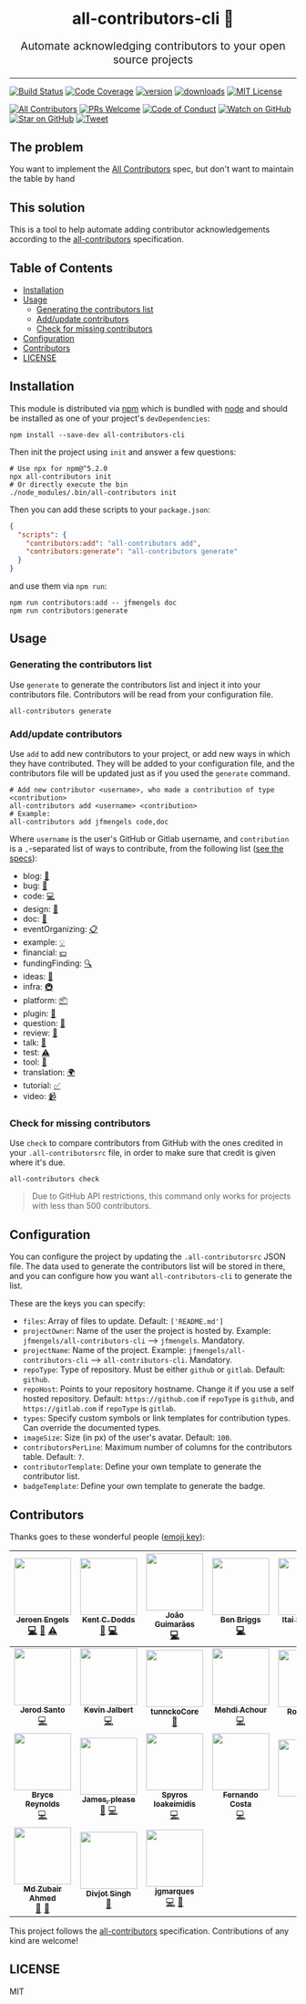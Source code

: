 <h1 align="center">
  all-contributors-cli 🤖
</h1>
<p align="center" style="font-size: 1.2rem;">Automate acknowledging contributors to your open source projects</p>

<hr />

[![Build Status][build-badge]][build]
[![Code Coverage][coverage-badge]][coverage]
[![version][version-badge]][package] [![downloads][downloads-badge]][downloads]
[![MIT License][license-badge]][license]

[![All Contributors](https://img.shields.io/badge/all_contributors-21-orange.svg?style=flat-square)](#contributors)
[![PRs Welcome][prs-badge]][prs] [![Code of Conduct][coc-badge]][coc]
[![Watch on GitHub][github-watch-badge]][github-watch]
[![Star on GitHub][github-star-badge]][github-star]
[![Tweet][twitter-badge]][twitter]

## The problem

You want to implement the [All Contributors][all-contributors] spec, but don't
want to maintain the table by hand

## This solution

This is a tool to help automate adding contributor acknowledgements according to
the [all-contributors](https://github.com/kentcdodds/all-contributors)
specification.

## Table of Contents

<!-- START doctoc generated TOC please keep comment here to allow auto update -->
<!-- DON'T EDIT THIS SECTION, INSTEAD RE-RUN doctoc TO UPDATE -->


- [Installation](#installation)
- [Usage](#usage)
  - [Generating the contributors list](#generating-the-contributors-list)
  - [Add/update contributors](#addupdate-contributors)
  - [Check for missing contributors](#check-for-missing-contributors)
- [Configuration](#configuration)
- [Contributors](#contributors)
- [LICENSE](#license)

<!-- END doctoc generated TOC please keep comment here to allow auto update -->

## Installation

This module is distributed via [npm][npm] which is bundled with [node][node] and
should be installed as one of your project's `devDependencies`:

```
npm install --save-dev all-contributors-cli
```

Then init the project using `init` and answer a few questions:

```console
# Use npx for npm@^5.2.0
npx all-contributors init
# Or directly execute the bin
./node_modules/.bin/all-contributors init
```

Then you can add these scripts to your `package.json`:

```json
{
  "scripts": {
    "contributors:add": "all-contributors add",
    "contributors:generate": "all-contributors generate"
  }
}
```

and use them via `npm run`:

```console
npm run contributors:add -- jfmengels doc
npm run contributors:generate
```

## Usage

### Generating the contributors list

Use `generate` to generate the contributors list and inject it into your
contributors file. Contributors will be read from your configuration file.

```console
all-contributors generate
```

### Add/update contributors

Use `add` to add new contributors to your project, or add new ways in which they
have contributed. They will be added to your configuration file, and the
contributors file will be updated just as if you used the `generate` command.

```console
# Add new contributor <username>, who made a contribution of type <contribution>
all-contributors add <username> <contribution>
# Example:
all-contributors add jfmengels code,doc
```

Where `username` is the user's GitHub or Gitlab username, and `contribution` is a
`,`-separated list of ways to contribute, from the following list
([see the specs](https://github.com/kentcdodds/all-contributors#emoji-key)):

* blog: [📝](# "Blogposts")
* bug: [🐛](# "Bug reports")
* code: [💻](# "Code")
* design: [🎨](# "Design")
* doc: [📖](# "Documentation")
* eventOrganizing: [📋](# "Event Organizing")
* example: [💡](# "Examples")
* financial: [💵](# "Financial")
* fundingFinding: [🔍](# "Funding Finding")
* ideas: [🤔](# "Ideas, Planning, & Feedback")
* infra: [🚇](# "Infrastructure (Hosting, Build-Tools, etc)")
* platform: [📦](# "Packaging/porting to new platform")
* plugin: [🔌](# "Plugin/utility libraries")
* question: [💬](# "Answering Questions")
* review: [👀](# "Reviewed Pull Requests")
* talk: [📢](# "Talks")
* test: [⚠️](# "Tests")
* tool: [🔧](# "Tools")
* translation: [🌍](# "Translation")
* tutorial: [✅](# "Tutorials")
* video: [📹](# "Videos")

### Check for missing contributors

Use `check` to compare contributors from GitHub with the ones credited in your
`.all-contributorsrc` file, in order to make sure that credit is given where
it's due.

```console
all-contributors check
```

> Due to GitHub API restrictions, this command only works for projects with less
> than 500 contributors.

## Configuration

You can configure the project by updating the `.all-contributorsrc` JSON file.
The data used to generate the contributors list will be stored in there, and you
can configure how you want `all-contributors-cli` to generate the list.

These are the keys you can specify:

* `files`: Array of files to update. Default: `['README.md']`
* `projectOwner`: Name of the user the project is hosted by. Example:
  `jfmengels/all-contributors-cli` --> `jfmengels`. Mandatory.
* `projectName`: Name of the project. Example: `jfmengels/all-contributors-cli`
  --> `all-contributors-cli`. Mandatory.
* `repoType`: Type of repository. Must be either `github` or `gitlab`. Default: `github`.
* `repoHost`: Points to your repository hostname. Change it if you use a self hosted repository. Default: `https://github.com` if `repoType` is `github`, and `https://gitlab.com` if `repoType` is `gitlab`.
* `types`: Specify custom symbols or link templates for contribution types. Can
  override the documented types.
* `imageSize`: Size (in px) of the user's avatar. Default: `100`.
* `contributorsPerLine`: Maximum number of columns for the contributors table.
  Default: `7`.
* `contributorTemplate`: Define your own template to generate the contributor
  list.
* `badgeTemplate`: Define your own template to generate the badge.

## Contributors

Thanks goes to these wonderful people
([emoji key](https://github.com/kentcdodds/all-contributors#emoji-key)):

<!-- ALL-CONTRIBUTORS-LIST:START - Do not remove or modify this section -->
<!-- prettier-ignore -->
| [<img src="https://avatars.githubusercontent.com/u/3869412?v=3" width="100px;"/><br /><sub><b>Jeroen Engels</b></sub>](https://github.com/jfmengels)<br />[💻](https://github.com/jfmengels/all-contributors-cli/commits?author=jfmengels "Code") [📖](https://github.com/jfmengels/all-contributors-cli/commits?author=jfmengels "Documentation") [⚠️](https://github.com/jfmengels/all-contributors-cli/commits?author=jfmengels "Tests") | [<img src="https://avatars.githubusercontent.com/u/1500684?v=3" width="100px;"/><br /><sub><b>Kent C. Dodds</b></sub>](http://kentcdodds.com/)<br />[📖](https://github.com/jfmengels/all-contributors-cli/commits?author=kentcdodds "Documentation") [💻](https://github.com/jfmengels/all-contributors-cli/commits?author=kentcdodds "Code") | [<img src="https://avatars.githubusercontent.com/u/14871650?v=3" width="100px;"/><br /><sub><b>João Guimarães</b></sub>](https://github.com/jccguimaraes)<br />[💻](https://github.com/jfmengels/all-contributors-cli/commits?author=jccguimaraes "Code") | [<img src="https://avatars.githubusercontent.com/u/1282980?v=3" width="100px;"/><br /><sub><b>Ben Briggs</b></sub>](http://beneb.info)<br />[💻](https://github.com/jfmengels/all-contributors-cli/commits?author=ben-eb "Code") | [<img src="https://avatars.githubusercontent.com/u/22768990?v=3" width="100px;"/><br /><sub><b>Itai Steinherz</b></sub>](https://github.com/itaisteinherz)<br />[📖](https://github.com/jfmengels/all-contributors-cli/commits?author=itaisteinherz "Documentation") [💻](https://github.com/jfmengels/all-contributors-cli/commits?author=itaisteinherz "Code") | [<img src="https://avatars.githubusercontent.com/u/5701162?v=3" width="100px;"/><br /><sub><b>Alex Jover</b></sub>](https://github.com/alexjoverm)<br />[💻](https://github.com/jfmengels/all-contributors-cli/commits?author=alexjoverm "Code") [📖](https://github.com/jfmengels/all-contributors-cli/commits?author=alexjoverm "Documentation") |
| :---: | :---: | :---: | :---: | :---: | :---: |
| [<img src="https://avatars3.githubusercontent.com/u/8212?v=3" width="100px;"/><br /><sub><b>Jerod Santo</b></sub>](https://jerodsanto.net)<br />[💻](https://github.com/jfmengels/all-contributors-cli/commits?author=jerodsanto "Code") | [<img src="https://avatars1.githubusercontent.com/u/574871?v=3" width="100px;"/><br /><sub><b>Kevin Jalbert</b></sub>](https://github.com/kevinjalbert)<br />[💻](https://github.com/jfmengels/all-contributors-cli/commits?author=kevinjalbert "Code") | [<img src="https://avatars3.githubusercontent.com/u/5038030?v=4" width="100px;"/><br /><sub><b>tunnckoCore</b></sub>](https://i.am.charlike.online)<br />[🔧](#tool-charlike "Tools") | [<img src="https://avatars2.githubusercontent.com/u/304450?v=4" width="100px;"/><br /><sub><b>Mehdi Achour</b></sub>](https://machour.idk.tn/)<br />[💻](https://github.com/jfmengels/all-contributors-cli/commits?author=machour "Code") | [<img src="https://avatars1.githubusercontent.com/u/8344688?v=4" width="100px;"/><br /><sub><b>Roy Revelt</b></sub>](https://codsen.com)<br />[🐛](https://github.com/jfmengels/all-contributors-cli/issues?q=author%3Arevelt "Bug reports") | [<img src="https://avatars1.githubusercontent.com/u/422331?v=4" width="100px;"/><br /><sub><b>Chris Vickery</b></sub>](https://github.com/chrisinajar)<br />[💻](https://github.com/jfmengels/all-contributors-cli/commits?author=chrisinajar "Code") |
| [<img src="https://avatars2.githubusercontent.com/u/1026002?v=4" width="100px;"/><br /><sub><b>Bryce Reynolds</b></sub>](https://github.com/brycereynolds)<br />[💻](https://github.com/jfmengels/all-contributors-cli/commits?author=brycereynolds "Code") | [<img src="https://avatars3.githubusercontent.com/u/2322305?v=4" width="100px;"/><br /><sub><b>James, please</b></sub>](http://www.jmeas.com)<br />[🤔](#ideas-jmeas "Ideas, Planning, & Feedback") [💻](https://github.com/jfmengels/all-contributors-cli/commits?author=jmeas "Code") | [<img src="https://avatars3.githubusercontent.com/u/1057324?v=4" width="100px;"/><br /><sub><b>Spyros Ioakeimidis</b></sub>](http://www.spyros.io)<br />[💻](https://github.com/jfmengels/all-contributors-cli/commits?author=spirosikmd "Code") | [<img src="https://avatars3.githubusercontent.com/u/12335761?v=4" width="100px;"/><br /><sub><b>Fernando Costa</b></sub>](https://github.com/fadc80)<br />[💻](https://github.com/jfmengels/all-contributors-cli/commits?author=fadc80 "Code") | [<img src="https://avatars0.githubusercontent.com/u/197404?v=4" width="100px;"/><br /><sub><b>snipe</b></sub>](https://snipe.net)<br />[📖](https://github.com/jfmengels/all-contributors-cli/commits?author=snipe "Documentation") | [<img src="https://avatars0.githubusercontent.com/u/997157?v=4" width="100px;"/><br /><sub><b>Gant Laborde</b></sub>](http://gantlaborde.com/)<br />[💻](https://github.com/jfmengels/all-contributors-cli/commits?author=GantMan "Code") |
| [<img src="https://avatars2.githubusercontent.com/u/17708702?v=4" width="100px;"/><br /><sub><b>Md Zubair Ahmed</b></sub>](https://in.linkedin.com/in/mzubairahmed)<br />[📖](https://github.com/jfmengels/all-contributors-cli/commits?author=M-ZubairAhmed "Documentation") [🐛](https://github.com/jfmengels/all-contributors-cli/issues?q=author%3AM-ZubairAhmed "Bug reports") | [<img src="https://avatars3.githubusercontent.com/u/6177621?v=4" width="100px;"/><br /><sub><b>Divjot Singh</b></sub>](http://bogas04.github.io)<br />[📖](https://github.com/jfmengels/all-contributors-cli/commits?author=bogas04 "Documentation") | [<img src="https://avatars0.githubusercontent.com/u/6214367?v=4" width="100px;"/><br /><sub><b>jgmarques</b></sub>](https://github.com/jgmarques)<br />[💻](https://github.com/jfmengels/all-contributors-cli/commits?author=jgmarques "Code") [🤔](#ideas-jgmarques "Ideas, Planning, & Feedback") |
<!-- ALL-CONTRIBUTORS-LIST:END -->

This project follows the
[all-contributors](https://github.com/kentcdodds/all-contributors)
specification. Contributions of any kind are welcome!

## LICENSE

MIT

[npm]: https://www.npmjs.com/
[node]: https://nodejs.org
[build-badge]: https://img.shields.io/travis/jfmengels/all-contributors-cli.svg?style=flat-square
[build]: https://travis-ci.org/jfmengels/all-contributors-cli
[coverage-badge]: https://img.shields.io/codecov/c/github/jfmengels/all-contributors-cli.svg?style=flat-square
[coverage]: https://codecov.io/github/jfmengels/all-contributors-cli
[version-badge]: https://img.shields.io/npm/v/all-contributors-cli.svg?style=flat-square
[package]: https://www.npmjs.com/package/all-contributors-cli
[downloads-badge]: https://img.shields.io/npm/dm/all-contributors-cli.svg?style=flat-square
[downloads]: http://www.npmtrends.com/all-contributors-cli
[license-badge]: https://img.shields.io/npm/l/all-contributors-cli.svg?style=flat-square
[license]: https://github.com/jfmengels/all-contributors-cli/blob/master/other/LICENSE
[prs-badge]: https://img.shields.io/badge/PRs-welcome-brightgreen.svg?style=flat-square
[prs]: http://makeapullrequest.com
[coc-badge]: https://img.shields.io/badge/code%20of-conduct-ff69b4.svg?style=flat-square
[coc]: https://github.com/jfmengels/all-contributors-cli/blob/master/other/CODE_OF_CONDUCT.md
[github-watch-badge]: https://img.shields.io/github/watchers/jfmengels/all-contributors-cli.svg?style=social
[github-watch]: https://github.com/jfmengels/all-contributors-cli/watchers
[github-star-badge]: https://img.shields.io/github/stars/jfmengels/all-contributors-cli.svg?style=social
[github-star]: https://github.com/jfmengels/all-contributors-cli/stargazers
[twitter]: https://twitter.com/intent/tweet?text=Check%20out%20all-contributors-cli!%20https://github.com/jfmengels/all-contributors-cli%20%F0%9F%91%8D
[twitter-badge]: https://img.shields.io/twitter/url/https/github.com/jfmengels/all-contributors-cli.svg?style=social
[emojis]: https://github.com/kentcdodds/all-contributors#emoji-key
[all-contributors]: https://github.com/kentcdodds/all-contributors

